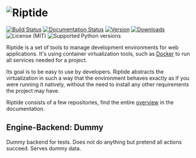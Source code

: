 # ![Riptide](https://riptide-docs.readthedocs.io/en/latest/_images/logo.png)

[<img src="https://img.shields.io/github/actions/workflow/status/theCapypara/riptide-engine-dummy/build.yml" alt="Build Status">](https://github.com/theCapypara/riptide-engine-dummy/actions)
[<img src="https://readthedocs.org/projects/riptide-docs/badge/?version=latest" alt="Documentation Status">](https://riptide-docs.readthedocs.io/en/latest/)
[<img src="https://img.shields.io/pypi/v/riptide-engine-dummy" alt="Version">](https://pypi.org/project/riptide-engine-dummy/)
[<img src="https://img.shields.io/pypi/dm/riptide-engine-dummy" alt="Downloads">](https://pypi.org/project/riptide-engine-dummy/)
<img src="https://img.shields.io/pypi/l/riptide-engine-dummy" alt="License (MIT)">
<img src="https://img.shields.io/pypi/pyversions/riptide-engine-dummy" alt="Supported Python versions">

Riptide is a set of tools to manage development environments for web applications.
It's using container virtualization tools, such as [Docker](https://www.docker.com/)
to run all services needed for a project.

Its goal is to be easy to use by developers.
Riptide abstracts the virtualization in such a way that the environment behaves exactly
as if you were running it natively, without the need to install any other requirements
the project may have.

Riptide consists of a few repositories, find the
entire [overview](https://riptide-docs.readthedocs.io/en/latest/development.html) in the documentation.

## Engine-Backend: Dummy

Dummy backend for tests. Does not do anything but pretend all actions succeed.
Serves dummy data.
